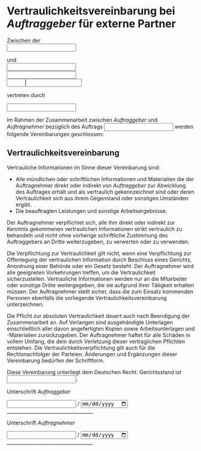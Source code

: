 # Vertraulichkeitsvereinbarung bei _Auftraggeber_ für externe Partner


Zwischen der  
<input id="ag" name="auftraggeber" type="text" />

und  
<input id="an" name="auftragnehmer" type="text" />  
<input id="straße_an" name="straße_an" type="text" />  
<input id="plz_an" name="plz_an" type="text" style="width: 50px" /><input id="ort_an" name="ort_an" type="text" style="width: 150px" />

vertreten durch

<input id="verteten" name="verteten" type="text" />

Im Rahmen der Zusammenarbeit zwischen _Auftraggeber_ und _Auftragnehmer_ bezüglich des Auftrags <input id="auftrag" name="auftrag" type="text" /> werden folgende Vereinbarungen geschlossen:

## Vertraulichkeitsvereinbarung

Vertrauliche Informationen im Sinne dieser Vereinbarung sind:

* Alle mündlichen oder schriftlichen Informationen und Materialien die der Auftragnehmer direkt oder indirekt von _Auftraggeber_ zur Abwicklung des Auftrages erhält und als vertraulich gekennzeichnet sind oder deren Vertraulichkeit sich aus ihrem Gegenstand oder sonstigen Umständen ergibt.
* Die beauftragten Leistungen und sonstige Arbeitsergebnisse.

Der Auftragnehmer verpflichtet sich, alle ihm direkt oder indirekt zur Kenntnis gekommenen vertraulichen Informationen strikt vertraulich zu behandeln und nicht ohne vorherige schriftliche Zustimmung des Auftraggebers an Dritte weiterzugeben, zu verwerten oder zu verwenden.

Die Verpflichtung zur Vertraulichkeit gilt nicht, wenn eine Verpflichtung zur Offenlegung der vertraulichen Information durch Beschluss eines Gerichts, Anordnung einer Behörde oder ein Gesetz besteht.
Der Auftragnehmer wird alle geeigneten Vorkehrungen treffen, um die Vertraulichkeit sicherzustellen. Vertrauliche Informationen werden nur an die Mitarbeiter oder sonstige Dritte weitergegeben, die sie aufgrund ihrer Tätigkeit erhalten müssen. Der Auftragnehmer stellt sicher, dass die zum Einsatz kommenden Personen ebenfalls die vorliegende Vertraulichkeitsvereinbarung unterzeichnen.

Die Pflicht zur absoluten Vertraulichkeit dauert auch nach Beendigung der Zusammenarbeit an. Auf Verlangen sind ausgehändigte Unterlagen einschließlich aller davon angefertigten Kopien sowie Arbeitsunterlagen und -Materialien zurückzugeben.
Der Auftragnehmer haftet für alle Schäden in vollem Umfang, die dem <span class="name_ag"></span>durch Verletzung dieser vertraglichen Pflichten entstehen.
Die Vertraulichkeitsverpflichtung gilt auch für die Rechtsnachfolger der Parteien. Änderungen und Ergänzungen dieser Vereinbarung bedürfen der Schriftform.

Diese Vereinbarung unterliegt dem Deutschen Recht. Gerichtsstand ist <input id="gericht" name="gerichtsstand" type="text" />.

Unterschrift _Auftraggeber_ 

<input id="ort_ag" name="ort_ag" type="text" /> / <input id="datum_ag" name="datum_ag" type="date" /> ____________________________________

Unterschrift _Auftragnehmer_

<input id="ort_an_sub" name="ort_an" type="text" /> / <input id="datum_an" name="datum_an" type="date" /> ____________________________________